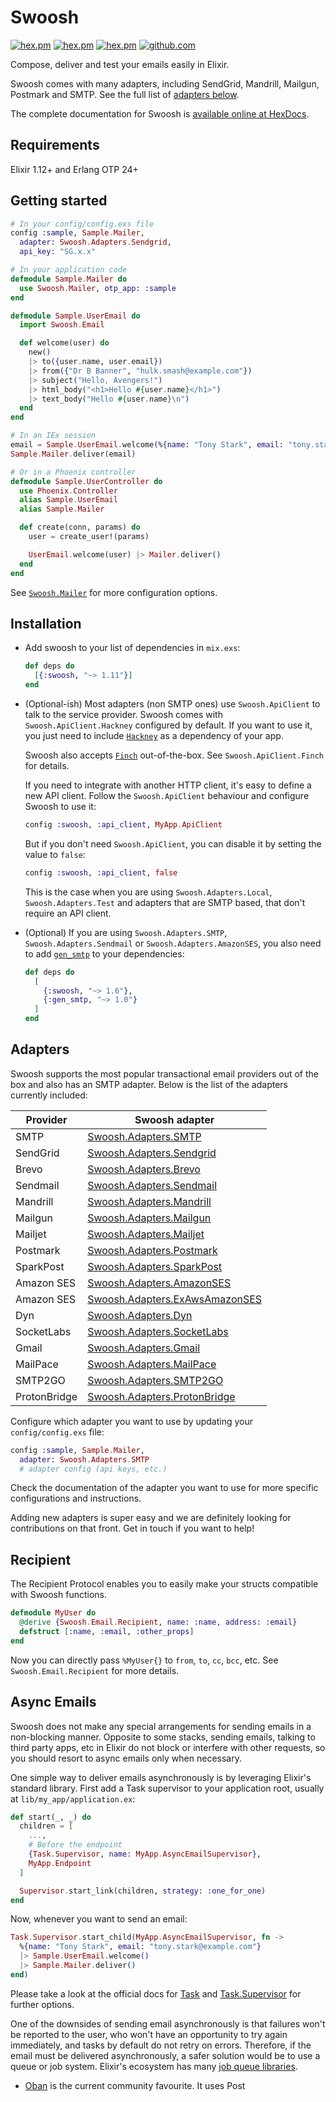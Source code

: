 # Swoosh

[![hex.pm](https://img.shields.io/hexpm/v/swoosh.svg)](https://hex.pm/packages/swoosh)
[![hex.pm](https://img.shields.io/hexpm/dt/swoosh.svg)](https://hex.pm/packages/swoosh)
[![hex.pm](https://img.shields.io/hexpm/l/swoosh.svg)](https://hex.pm/packages/swoosh)
[![github.com](https://img.shields.io/github/last-commit/swoosh/swoosh.svg)](https://github.com/swoosh/swoosh)

Compose, deliver and test your emails easily in Elixir.

Swoosh comes with many adapters, including SendGrid, Mandrill, Mailgun, Postmark and SMTP.
See the full list of [adapters below](#adapters).

The complete documentation for Swoosh is [available online at HexDocs](https://hexdocs.pm/swoosh).

## Requirements

Elixir 1.12+ and Erlang OTP 24+

## Getting started

```elixir
# In your config/config.exs file
config :sample, Sample.Mailer,
  adapter: Swoosh.Adapters.Sendgrid,
  api_key: "SG.x.x"
```

```elixir
# In your application code
defmodule Sample.Mailer do
  use Swoosh.Mailer, otp_app: :sample
end
```

```elixir
defmodule Sample.UserEmail do
  import Swoosh.Email

  def welcome(user) do
    new()
    |> to({user.name, user.email})
    |> from({"Dr B Banner", "hulk.smash@example.com"})
    |> subject("Hello, Avengers!")
    |> html_body("<h1>Hello #{user.name}</h1>")
    |> text_body("Hello #{user.name}\n")
  end
end
```

```elixir
# In an IEx session
email = Sample.UserEmail.welcome(%{name: "Tony Stark", email: "tony.stark@example.com"})
Sample.Mailer.deliver(email)
```

```elixir
# Or in a Phoenix controller
defmodule Sample.UserController do
  use Phoenix.Controller
  alias Sample.UserEmail
  alias Sample.Mailer

  def create(conn, params) do
    user = create_user!(params)

    UserEmail.welcome(user) |> Mailer.deliver()
  end
end
```

See [`Swoosh.Mailer`](https://hexdocs.pm/swoosh/Swoosh.Mailer.html) for more
configuration options.

## Installation

- Add swoosh to your list of dependencies in `mix.exs`:

  ```elixir
  def deps do
    [{:swoosh, "~> 1.11"}]
  end
  ```

- (Optional-ish) Most adapters (non SMTP ones) use `Swoosh.ApiClient` to talk
  to the service provider. Swoosh comes with `Swoosh.ApiClient.Hackney` configured
  by default. If you want to use it, you just need to include
  [`Hackney`](https://hex.pm/packages/hackney) as a dependency of your app.

  Swoosh also accepts [`Finch`](https://hex.pm/packages/finch) out-of-the-box.
  See `Swoosh.ApiClient.Finch` for details.

  If you need to integrate with another HTTP client, it's easy to define a new
  API client. Follow the `Swoosh.ApiClient` behaviour and configure Swoosh to
  use it:

  ```elixir
  config :swoosh, :api_client, MyApp.ApiClient
  ```

  But if you don't need `Swoosh.ApiClient`, you can disable it by setting the value
  to `false`:

  ```elixir
  config :swoosh, :api_client, false
  ```

  This is the case when you are using `Swoosh.Adapters.Local`,
  `Swoosh.Adapters.Test` and adapters that are SMTP based, that don't require
  an API client.

- (Optional) If you are using `Swoosh.Adapters.SMTP`,
  `Swoosh.Adapters.Sendmail` or `Swoosh.Adapters.AmazonSES`, you also need to
  add [`gen_smtp`](https://hex.pm/packages/gen_smtp) to your dependencies:

  ```elixir
  def deps do
    [
      {:swoosh, "~> 1.6"},
      {:gen_smtp, "~> 1.0"}
    ]
  end
  ```

## Adapters

Swoosh supports the most popular transactional email providers out of the box
and also has an SMTP adapter. Below is the list of the adapters currently
included:

| Provider     | Swoosh adapter                                                                                      |
| ------------ | --------------------------------------------------------------------------------------------------- |
| SMTP         | [Swoosh.Adapters.SMTP](https://hexdocs.pm/swoosh/Swoosh.Adapters.SMTP.html#content)                 |
| SendGrid     | [Swoosh.Adapters.Sendgrid](https://hexdocs.pm/swoosh/Swoosh.Adapters.Sendgrid.html#content)         |
| Brevo        | [Swoosh.Adapters.Brevo](https://hexdocs.pm/swoosh/Swoosh.Adapters.Brevo.html#content)               |
| Sendmail     | [Swoosh.Adapters.Sendmail](https://hexdocs.pm/swoosh/Swoosh.Adapters.Sendmail.html#content)         |
| Mandrill     | [Swoosh.Adapters.Mandrill](https://hexdocs.pm/swoosh/Swoosh.Adapters.Mandrill.html#content)         |
| Mailgun      | [Swoosh.Adapters.Mailgun](https://hexdocs.pm/swoosh/Swoosh.Adapters.Mailgun.html#content)           |
| Mailjet      | [Swoosh.Adapters.Mailjet](https://hexdocs.pm/swoosh/Swoosh.Adapters.Mailjet.html#content)           |
| Postmark     | [Swoosh.Adapters.Postmark](https://hexdocs.pm/swoosh/Swoosh.Adapters.Postmark.html#content)         |
| SparkPost    | [Swoosh.Adapters.SparkPost](https://hexdocs.pm/swoosh/Swoosh.Adapters.SparkPost.html#content)       |
| Amazon SES   | [Swoosh.Adapters.AmazonSES](https://hexdocs.pm/swoosh/Swoosh.Adapters.AmazonSES.html#content)       |
| Amazon SES   | [Swoosh.Adapters.ExAwsAmazonSES](https://hexdocs.pm/swoosh/Swoosh.Adapters.ExAwsAmazonSES.html)     |
| Dyn          | [Swoosh.Adapters.Dyn](https://hexdocs.pm/swoosh/Swoosh.Adapters.Dyn.html#content)                   |
| SocketLabs   | [Swoosh.Adapters.SocketLabs](https://hexdocs.pm/swoosh/Swoosh.Adapters.SocketLabs.html#content)     |
| Gmail        | [Swoosh.Adapters.Gmail](https://hexdocs.pm/swoosh/Swoosh.Adapters.Gmail.html#content)               |
| MailPace     | [Swoosh.Adapters.MailPace](https://hexdocs.pm/swoosh/Swoosh.Adapters.MailPace.html#content)         |
| SMTP2GO      | [Swoosh.Adapters.SMTP2GO](https://hexdocs.pm/swoosh/Swoosh.Adapters.SMTP2GO.html#content)           |
| ProtonBridge | [Swoosh.Adapters.ProtonBridge](https://hexdocs.pm/swoosh/Swoosh.Adapters.ProtonBridge.html#content) |

Configure which adapter you want to use by updating your `config/config.exs`
file:

```elixir
config :sample, Sample.Mailer,
  adapter: Swoosh.Adapters.SMTP
  # adapter config (api keys, etc.)
```

Check the documentation of the adapter you want to use for more specific
configurations and instructions.

Adding new adapters is super easy and we are definitely looking for
contributions on that front. Get in touch if you want to help!

## Recipient

The Recipient Protocol enables you to easily make your structs compatible
with Swoosh functions.

```elixir
defmodule MyUser do
  @derive {Swoosh.Email.Recipient, name: :name, address: :email}
  defstruct [:name, :email, :other_props]
end
```

Now you can directly pass `%MyUser{}` to `from`, `to`, `cc`, `bcc`, etc.
See `Swoosh.Email.Recipient` for more details.

## Async Emails

Swoosh does not make any special arrangements for sending emails in a
non-blocking manner. Opposite to some stacks, sending emails, talking
to third party apps, etc in Elixir do not block or interfere with other
requests, so you should resort to async emails only when necessary.

One simple way to deliver emails asynchronously is by leveraging Elixir's
standard library. First add a Task supervisor to your application root,
usually at `lib/my_app/application.ex`:

```elixir
def start(_, _) do
  children = [
    ...,
    # Before the endpoint
    {Task.Supervisor, name: MyApp.AsyncEmailSupervisor},
    MyApp.Endpoint
  ]

  Supervisor.start_link(children, strategy: :one_for_one)
end
```

Now, whenever you want to send an email:

```elixir
Task.Supervisor.start_child(MyApp.AsyncEmailSupervisor, fn ->
  %{name: "Tony Stark", email: "tony.stark@example.com"}
  |> Sample.UserEmail.welcome()
  |> Sample.Mailer.deliver()
end)
```

Please take a look at the official docs for
[Task](https://hexdocs.pm/elixir/Task.html) and
[Task.Supervisor](https://hexdocs.pm/elixir/Task.Supervisor.html) for further
options.

One of the downsides of sending email asynchronously is that failures won't
be reported to the user, who won't have an opportunity to try again immediately,
and tasks by default do not retry on errors. Therefore, if the email must be
delivered asynchronously, a safer solution would be to use a queue or job system.
Elixir's ecosystem has many
[job queue libraries](https://hex.pm/packages?search=job+queue&sort=recent_downloads).

- [Oban](https://hexdocs.pm/oban/Oban.html) is the current community favourite.
  It uses Post
